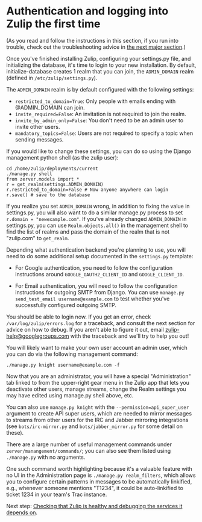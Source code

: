 Authentication and logging into Zulip the first time
====================================================

(As you read and follow the instructions in this section, if you run
into trouble, check out the troubleshooting advice in [the next major
section](prod-health-check-debug.html).)

Once you've finished installing Zulip, configuring your settings.py
file, and initializing the database, it's time to login to your new
installation.  By default, initialize-database creates 1 realm that
you can join, the `ADMIN_DOMAIN` realm (defined in
`/etc/zulip/settings.py`).

The `ADMIN_DOMAIN` realm is by default configured with the following settings:
* `restricted_to_domain=True`: Only people with emails ending with @ADMIN_DOMAIN can join.
* `invite_required=False`: An invitation is not required to join the realm.
* `invite_by_admin_only=False`: You don't need to be an admin user to invite other users.
* `mandatory_topics=False`: Users are not required to specify a topic when sending messages.

If you would like to change these settings, you can do so using the
Django management python shell (as the zulip user):

```
cd /home/zulip/deployments/current
./manage.py shell
from zerver.models import *
r = get_realm(settings.ADMIN_DOMAIN)
r.restricted_to_domain=False # Now anyone anywhere can login
r.save() # save to the database
```

If you realize you set `ADMIN_DOMAIN` wrong, in addition to fixing the
value in settings.py, you will also want to do a similar manage.py
process to set `r.domain = "newexample.com"`.  If you've already
changed `ADMIN_DOMAIN` in settings.py, you can use
`Realm.objects.all()` in the management shell to find the list of
realms and pass the domain of the realm that is not "zulip.com" to
`get_realm`.

Depending what authentication backend you're planning to use, you will
need to do some additional setup documented in the `settings.py` template:

* For Google authentication, you need to follow the configuration
  instructions around `GOOGLE_OAUTH2_CLIENT_ID` and `GOOGLE_CLIENT_ID`.

* For Email authentication, you will need to follow the configuration
  instructions for outgoing SMTP from Django.  You can use `manage.py
  send_test_email username@example.com` to test whether you've
  successfully configured outgoing SMTP.

You should be able to login now.  If you get an error, check
`/var/log/zulip/errors.log` for a traceback, and consult the next
section for advice on how to debug.  If you aren't able to figure it
out, email zulip-help@googlegroups.com with the traceback and we'll
try to help you out!

You will likely want to make your own user account an admin user,
which you can do via the following management command:

```
./manage.py knight username@example.com -f
```

Now that you are an administrator, you will have a special
"Administration" tab linked to from the upper-right gear menu in the
Zulip app that lets you deactivate other users, manage streams, change
the Realm settings you may have edited using manage.py shell above,
etc.

You can also use `manage.py knight` with the
`--permission=api_super_user` argument to create API super users,
which are needed to mirror messages to streams from other users for
the IRC and Jabber mirroring integrations (see
`bots/irc-mirror.py` and `bots/jabber_mirror.py` for some detail on these).

There are a large number of useful management commands under
`zerver/manangement/commands/`; you can also see them listed using
`./manage.py` with no arguments.

One such command worth highlighting because it's a valuable feature
with no UI in the Administration page is `./manage.py realm_filters`,
which allows you to configure certain patterns in messages to be
automatically linkified, e.g., whenever someone mentions "T1234", it
could be auto-linkified to ticket 1234 in your team's Trac instance.

Next step: [Checking that Zulip is healthy and debugging the services
it depends on](prod-health-check-debug.html).
